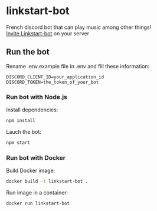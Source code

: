 # linkstart-bot

French discord bot that can play music among other things!  
[Invite Linkstart-bot](https://discord.com/oauth2/authorize?client_id=784536536459771925&permissions=8&scope=bot) on your server

## Run the bot

Rename .env.example file in .env and fill these information:

```env
DISCORD_CLIENT_ID=your_application_id
DISCORD_TOKEN=the_token_of_your_bot
```

### Run bot with Node.js

Install dependencies:

```bash
npm install
```

Lauch the bot:

```bash
npm start
```

### Run bot with Docker

Build Docker image:

```bash
docker build -t linkstart-bot .
```

Run image in a container:

```bash
docker run linkstart-bot
```
